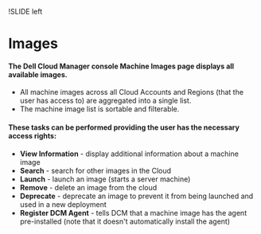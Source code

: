 !SLIDE left
# Images
<p></p>

#### **The Dell Cloud Manager console Machine Images page displays all available images.**

<p></p>

* All machine images across all Cloud Accounts and Regions (that the user has access to) are aggregated into a single list.
* The machine image list is sortable and filterable.

<p></p>

#### **These tasks can be performed providing the user has the necessary access rights:**

<p></p>

* **View Information** - display additional information about a machine image  
* **Search** - search for other images in the Cloud
* **Launch** - launch an image (starts a server machine)
* **Remove** - delete an image from the cloud
* **Deprecate** - deprecate an image to prevent it from being launched and used in a new deployment
* **Register DCM Agent** - tells DCM that a machine image has the agent pre-installed (note that it doesn't automatically install the agent)
